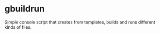 # gbuildrun
Simple console script that creates from templates, builds and runs different kinds of files.
